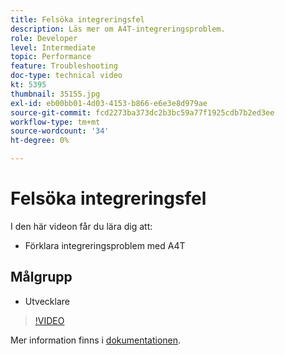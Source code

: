 ```yaml
---
title: Felsöka integreringsfel
description: Läs mer om A4T-integreringsproblem.
role: Developer
level: Intermediate
topic: Performance
feature: Troubleshooting
doc-type: technical video
kt: 5395
thumbnail: 35155.jpg
exl-id: eb00bb01-4d03-4153-b866-e6e3e8d979ae
source-git-commit: fcd2273ba373dc2b3bc59a77f1925cdb7b2ed3ee
workflow-type: tm+mt
source-wordcount: '34'
ht-degree: 0%

---
```


# Felsöka integreringsfel

I den här videon får du lära dig att:

* Förklara integreringsproblem med A4T

## Målgrupp

* Utvecklare

>[!VIDEO](https://video.tv.adobe.com/v/35155/?quality=12)

Mer information finns i [dokumentationen](https://experienceleague.adobe.com/docs/target/using/integrate/a4t/troubleshoot-a4t/a4t-troubleshooting.html?lang=sv-SE).
